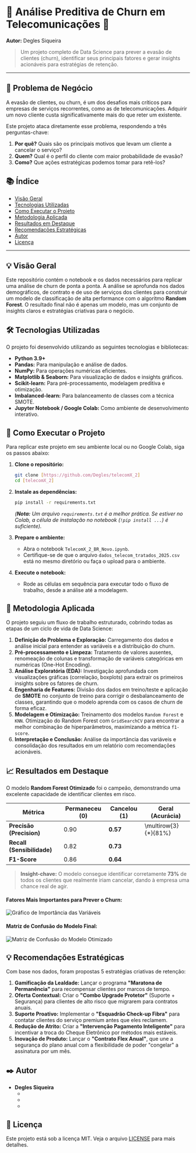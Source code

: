 # 🤖 Análise Preditiva de Churn em Telecomunicações 📡

**Autor:** Degles Siqueira

> Um projeto completo de Data Science para prever a evasão de clientes (churn), identificar seus principais fatores e gerar insights acionáveis para estratégias de retenção.

-----

## 🎯 Problema de Negócio

A evasão de clientes, ou churn, é um dos desafios mais críticos para empresas de serviços recorrentes, como as de telecomunicações. Adquirir um novo cliente custa significativamente mais do que reter um existente.

Este projeto ataca diretamente esse problema, respondendo a três perguntas-chave:

1.  **Por quê?** Quais são os principais motivos que levam um cliente a cancelar o serviço?
2.  **Quem?** Qual é o perfil do cliente com maior probabilidade de evasão?
3.  **Como?** Que ações estratégicas podemos tomar para retê-los?

## 📚 Índice

  * [Visão Geral](https://www.google.com/search?q=%23-vis%C3%A3o-geral)
  * [Tecnologias Utilizadas](https://www.google.com/search?q=%23-tecnologias-utilizadas)
  * [Como Executar o Projeto](https://www.google.com/search?q=%23-como-executar-o-projeto)
  * [Metodologia Aplicada](https://www.google.com/search?q=%23-metodologia-aplicada)
  * [Resultados em Destaque](https://www.google.com/search?q=%23-resultados-em-destaque)
  * [Recomendações Estratégicas](https://www.google.com/search?q=%23-recomenda%C3%A7%C3%B5es-estrat%C3%A9gicas)
  * [Autor](https://www.google.com/search?q=%23-autor)
  * [Licença](https://www.google.com/search?q=%23-licen%C3%A7a)

-----

## 💡 Visão Geral

Este repositório contém o notebook e os dados necessários para replicar uma análise de churn de ponta a ponta. A análise se aprofunda nos dados demográficos, de contrato e de uso de serviços dos clientes para construir um modelo de classificação de alta performance com o algoritmo **Random Forest**. O resultado final não é apenas um modelo, mas um conjunto de insights claros e estratégias criativas para o negócio.

## 🛠️ Tecnologias Utilizadas

O projeto foi desenvolvido utilizando as seguintes tecnologias e bibliotecas:

  * **Python 3.9+**
  * **Pandas:** Para manipulação e análise de dados.
  * **NumPy:** Para operações numéricas eficientes.
  * **Matplotlib & Seaborn:** Para visualização de dados e insights gráficos.
  * **Scikit-learn:** Para pré-processamento, modelagem preditiva e otimização.
  * **Imbalanced-learn:** Para balanceamento de classes com a técnica SMOTE.
  * **Jupyter Notebook / Google Colab:** Como ambiente de desenvolvimento interativo.

## 🚀 Como Executar o Projeto

Para replicar este projeto em seu ambiente local ou no Google Colab, siga os passos abaixo:

1.  **Clone o repositório:**

    ```bash
    git clone [https://github.com/Degles/telecomX_2]
    cd [telecomX_2]
    ```

2.  **Instale as dependências:**

    ```bash
    pip install -r requirements.txt
    ```

    *(**Nota:** Um arquivo `requirements.txt` é a melhor prática. Se estiver no Colab, a célula de instalação no notebook (`!pip install ...`) é suficiente).*

3.  **Prepare o ambiente:**

      * Abra o notebook `TelecomX_2_BR_Novo.ipynb`.
      * Certifique-se de que o arquivo `dados_telecom_tratados_2025.csv` está no mesmo diretório ou faça o upload para o ambiente.

4.  **Execute o notebook:**

      * Rode as células em sequência para executar todo o fluxo de trabalho, desde a análise até a modelagem.

## 🔬 Metodologia Aplicada

O projeto seguiu um fluxo de trabalho estruturado, cobrindo todas as etapas de um ciclo de vida de Data Science:

1.  **Definição do Problema e Exploração:** Carregamento dos dados e análise inicial para entender as variáveis e a distribuição do churn.
2.  **Pré-processamento e Limpeza:** Tratamento de valores ausentes, renomeação de colunas e transformação de variáveis categóricas em numéricas (One-Hot Encoding).
3.  **Análise Exploratória (EDA):** Investigação aprofundada com visualizações gráficas (correlação, boxplots) para extrair os primeiros insights sobre os fatores de churn.
4.  **Engenharia de Features:** Divisão dos dados em treino/teste e aplicação de **SMOTE** no conjunto de treino para corrigir o desbalanceamento de classes, garantindo que o modelo aprenda com os casos de churn de forma eficaz.
5.  **Modelagem e Otimização:** Treinamento dos modelos `Random Forest` e `KNN`. Otimização do Random Forest com `GridSearchCV` para encontrar a melhor combinação de hiperparâmetros, maximizando a métrica `f1-score`.
6.  **Interpretação e Conclusão:** Análise da importância das variáveis e consolidação dos resultados em um relatório com recomendações acionáveis.

## 📈 Resultados em Destaque

O modelo **Random Forest Otimizado** foi o campeão, demonstrando uma excelente capacidade de identificar clientes em risco.

| Métrica                 | Permaneceu (0) | **Cancelou (1)** | Geral (Acurácia) |
| ----------------------- | -------------- | ---------------- | ---------------- |
| **Precisão (Precision)** | 0.90           | **0.57** | \\multirow{3}{\*}{81%} |
| **Recall (Sensibilidade)** | 0.82           | **0.73** |                  |
| **F1-Score** | 0.86           | **0.64** |                  |

> **Insight-chave:** O modelo consegue identificar corretamente **73%** de todos os clientes que realmente iriam cancelar, dando à empresa uma chance real de agir.

#### Fatores Mais Importantes para Prever o Churn:

![Gráfico de Importância das Variáveis](imagens/importancia_variaveis.png)

#### Matriz de Confusão do Modelo Final:

![Matriz de Confusão do Modelo Otimizado](imagens/matriz_confusao.png)

## 💡 Recomendações Estratégicas

Com base nos dados, foram propostas 5 estratégias criativas de retenção:

1.  **Gamificação da Lealdade:** Lançar o programa **"Maratona de Permanência"** para recompensar clientes por marcos de tempo.
2.  **Oferta Contextual:** Criar o **"Combo Upgrade Protetor"** (Suporte + Segurança) para clientes de alto risco que migrarem para contratos anuais.
3.  **Suporte Proativo:** Implementar o **"Esquadrão Check-up Fibra"** para contatar clientes do serviço premium antes que eles reclamem.
4.  **Redução de Atrito:** Criar a **"Intervenção Pagamento Inteligente"** para incentivar a troca do Cheque Eletrônico por métodos mais estáveis.
5.  **Inovação de Produto:** Lançar o **"Contrato Flex Anual"**, que une a segurança do plano anual com a flexibilidade de poder "congelar" a assinatura por um mês.

## ✒️ Autor

  * **Degles Siqueira**
      * [](https://www.linkedin.com/in/degles-siqueira/)
      * [](https://github.com/Degles)
      * [](mailto:degles@gmail.com)

## 📜 Licença

Este projeto está sob a licença MIT. Veja o arquivo [LICENSE](https://www.google.com/search?q=LICENSE) para mais detalhes.
